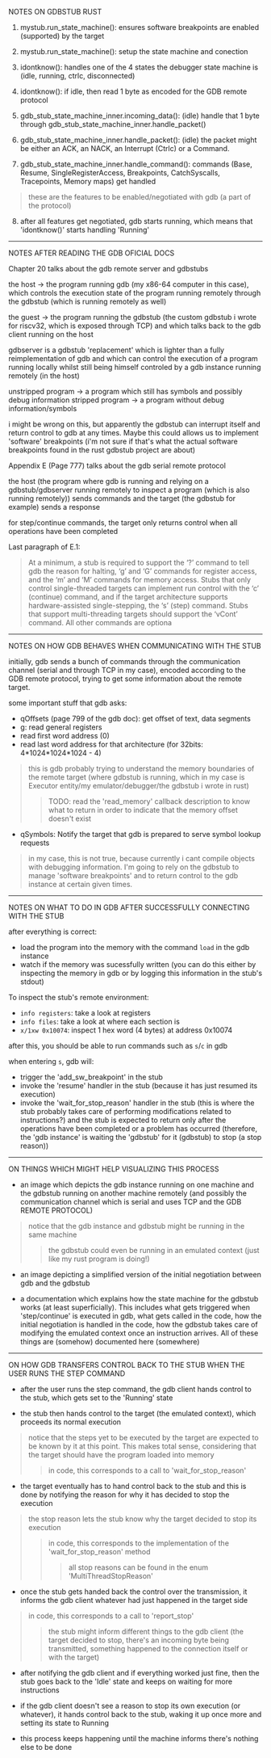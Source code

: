 NOTES ON GDBSTUB RUST 

1. mystub.run_state_machine(): ensures software breakpoints are enabled
(supported) by the target

2. mystub.run_state_machine(): setup the state machine and conection

3. idontknow(): handles one of the 4 states the debugger state machine is
(idle, running, ctrlc, disconnected)

4. idontknow(): if idle, then read 1 byte as encoded for the GDB remote
protocol

5. gdb_stub_state_machine_inner.incoming_data(): (idle) handle that 1 byte
through gdb_stub_state_machine_inner.handle_packet()

6. gdb_stub_state_machine_inner.handle_packet(): (idle) the packet might be
either an ACK, an NACK, an Interrupt (Ctrlc) or a Command. 

7. gdb_stub_state_machine_inner.handle_command(): commands (Base, Resume,
SingleRegisterAccess, Breakpoints, CatchSyscalls, Tracepoints, Memory maps) get
handled
> these are the features to be enabled/negotiated with gdb (a part of the protocol)

8. after all features get negotiated, gdb starts running, which means that
   'idontknow()' starts handling 'Running'

---

NOTES AFTER READING THE GDB OFICIAL DOCS 

Chapter 20 talks about the gdb remote server and gdbstubs

the host -> the program running gdb (my x86-64 computer in this case), which
controls the execution state of the program running remotely through the
gdbstub (which is running remotely as well)

the guest -> the program running the gdbstub (the custom gdbstub i wrote for
riscv32, which is exposed through TCP) and which talks back to the gdb client
running on the host 

gdbserver is a gdbstub 'replacement' which is lighter than a fully
reimplementation of gdb and which can control the execution of a program
running locally whilst still being himself controled by a gdb instance running
remotely (in the host)

unstripped program -> a program which still has symbols and possibly debug information
stripped program -> a program without debug information/symbols

i might be wrong on this, but apparently the gdbstub can interrupt itself and
return control to gdb at any times. Maybe this could allows us to implement
'software' breakpoints (i'm not sure if that's what the actual software
breakpoints found in the rust gdbstub project are about)

Appendix E (Page 777) talks about the gdb serial remote protocol

the host (the program where gdb is running and relying on a gdbstub/gdbserver
running remotely to inspect a program (which is also running remotely)) sends
commands and the target (the gdbstub for example) sends a response

for step/continue commands, the target only returns control when all operations
have been completed

Last paragraph of E.1:
> At a minimum, a stub is required to support the ‘?’ command to tell gdb the reason
> for halting, ‘g’ and ‘G’ commands for register access, and the ‘m’ and ‘M’ commands for
> memory access. Stubs that only control single-threaded targets can implement run control
> with the ‘c’ (continue) command, and if the target architecture supports hardware-assisted
> single-stepping, the ‘s’ (step) command. Stubs that support multi-threading targets should
> support the ‘vCont’ command. All other commands are optiona

---

NOTES ON HOW GDB BEHAVES WHEN COMMUNICATING WITH THE STUB

initially, gdb sends a bunch of commands through the communication channel
(serial and through TCP in my case), encoded according to the GDB remote
protocol, trying to get some information about the remote target.

some important stuff that gdb asks:
* qOffsets (page 799 of the gdb doc): get offset of text, data segments
* g: read general registers
* read first word address (0)
* read last word address for that architecture (for 32bits: 4*1024\*1024\*1024 - 4)
> this is gdb probably trying to understand the memory boundaries of the remote
> target (where gdbstub is running, which in my case is Executor entity/my
> emulator/debugger/the gdbstub i wrote in rust)
>> TODO: read the 'read_memory' callback description to know what to return in
>> order to indicate that the memory offset doesn't exist
* qSymbols: Notify the target that gdb is prepared to serve symbol lookup requests
> in my case, this is not true, because currently i cant compile objects with
> debugging information. I'm going to rely on the gdbstub to manage 'software
> breakpoints' and to return control to the gdb instance at certain given
> times.

---

NOTES ON WHAT TO DO IN GDB AFTER SUCCESSFULLY CONNECTING WITH THE STUB

after everything is correct:
* load the program into the memory with the command `load` in the gdb instance
* watch if the memory was sucessfully written (you can do this either by
inspecting the memory in gdb or by logging this information in the stub's
stdout)

To inspect the stub's remote environment:
* `info registers`: take a look at registers
* `info files`: take a look at where each section is
* `x/1xw 0x10074`: inspect 1 hex word (4 bytes) at address 0x10074

after this, you should be able to run commands such as `s`/`c` in gdb

when entering `s`, gdb will:
* trigger the 'add_sw_breakpoint' in the stub
* invoke the 'resume' handler in the stub (because it has just resumed its
execution)
* invoke the 'wait_for_stop_reason' handler in the stub (this is where the stub
probably takes care of performing modifications related to instructions?) and
the stub is expected to return only after the operations have been completed or
a problem has occurred (therefore, the 'gdb instance' is waiting the 'gdbstub'
for it (gdbstub) to stop (a stop reason))

---

ON THINGS WHICH MIGHT HELP VISUALIZING THIS PROCESS
* an image which depicts the gdb instance running on one machine and the
gdbstub running on another machine remotely (and possibly the communication
channel which is serial and uses TCP and the GDB REMOTE PROTOCOL)
> notice that the gdb instance and gdbstub might be running in the same machine
>> the gdbstub could even be running in an emulated context (just like my rust program is doing!)

* an image depicting a simplified version of the initial negotiation between gdb and the gdbstub

* a documentation which explains how the state machine for the gdbstub works
(at least superficially). This includes what gets triggered when
'step/continue' is executed in gdb, what gets called in the code, how the
initial negotiation is handled in the code, how the gdbstub takes care of
modifying the emulated context once an instruction arrives. All of these things
are (somehow) documented here (somewhere)

---

ON HOW GDB TRANSFERS CONTROL BACK TO THE STUB WHEN THE USER RUNS THE STEP COMMAND

* after the user runs the step command, the gdb client hands control to the
stub, which gets set to the 'Running' state

* the stub then hands control to the target (the emulated context), which
proceeds its normal execution
> notice that the steps yet to be executed by the target are expected to be
> known by it at this point. This makes total sense, considering that the
> target should have the program loaded into memory
>> in code, this corresponds to a call to 'wait_for_stop_reason'

* the target eventually has to hand control back to the stub and this is done
by notifying the reason for why it has decided to stop the execution
> the stop reason lets the stub know why the target decided to stop its
> execution
>> in code, this corresponds to the implementation of the
>> 'wait_for_stop_reason' method
>>> all stop reasons can be found in the enum 'MultiThreadStopReason'

* once the stub gets handed back the control over the transmission, it informs
the gdb client whatever had just happened in the target side
> in code, this corresponds to a call to 'report_stop'
>> the stub might inform different things to the gdb client (the target decided
>> to stop, there's an incoming byte being transmitted, something happened to
>> the connection itself or with the target)

* after notifying the gdb client and if everything worked just fine, then the
stub goes back to the 'Idle' state and keeps on waiting for more instructions

* if the gdb client doesn't see a reason to stop its own execution (or
whatever), it hands control back to the stub, waking it up once more and
setting its state to Running

* this process keeps happening until the machine informs there's nothing else
to be done
